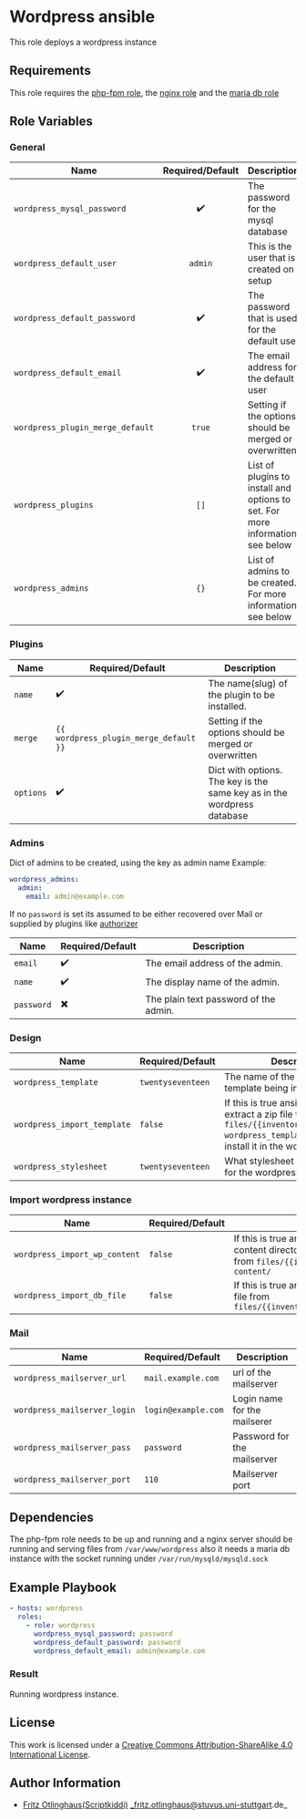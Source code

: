 # Wordpress ansible

This role deploys a wordpress instance 


## Requirements

This role requires the [php-fpm role](https://github.com/stuvusIT/php-fpm), the [nginx role](https://github.com/stuvusIT/nginx) and the [maria db role](https://github.com/stuvusIT/mariadb)


## Role Variables

### General

| Name                             | Required/Default   | Description                                                                   |
|----------------------------------|:------------------:|-------------------------------------------------------------------------------|
| `wordpress_mysql_password`       | :heavy_check_mark: | The password for the mysql database                                           |
| `wordpress_default_user`         | `admin`            | This is the user that is created on setup                                     |
| `wordpress_default_password`     | :heavy_check_mark: | The password that is used for the default user                                |
| `wordpress_default_email`        | :heavy_check_mark: | The email address for the default user                                        |
| `wordpress_plugin_merge_default` | `true`             | Setting if the options should be merged or overwritten                        |
| `wordpress_plugins`              | `[]`               | List of plugins to install and options to set. For more information see below |
| `wordpress_admins`               | `{}`               | List of admins to be created. For more information see below                  |

### Plugins

| Name      | Required/Default                       | Description                                                             |
|-----------|----------------------------------------|-------------------------------------------------------------------------|
| `name`    | :heavy_check_mark:                     | The name(slug) of the plugin to be installed.                           |
| `merge`   | `{{ wordpress_plugin_merge_default }}` | Setting if the options should be merged or overwritten                  |
| `options` | :heavy_check_mark:                     | Dict with options. The key is the same key as in the wordpress database |

### Admins

Dict of admins to be created, using the key as admin name
Example:
```yaml
wordpress_admins:
  admin:
    email: admin@example.com
```
If no `password` is set its assumed to be either recovered over Mail or supplied by plugins like [authorizer](https://github.com/uhm-coe/authorizer)

| Name       | Required/Default         | Description                           |
|------------|--------------------------|---------------------------------------|
| `email`    | :heavy_check_mark:       | The email address of the admin.       |
| `name`     | :heavy_check_mark:       | The display name of the admin.        |
| `password` | :heavy_multiplication_x: | The plain text password of the admin. |

### Design

| Name                        | Required/Default  | Description                                                                                                                                                        |
|-----------------------------|-------------------|--------------------------------------------------------------------------------------------------------------------------------------------------------------------|
| `wordpress_template`        | `twentyseventeen` | The name of the wordpress template being in use                                                                                                                    |
| `wordpress_import_template` | `false`           | If this is true ansible will try to extract a zip file from   `files/{{inventory_hostname}}/{{ wordpress_template }}.zip ` and install it in the wordpress instace |
| `wordpress_stylesheet`      | `twentyseventeen` | What stylesheet should be used for the wordpress instance                                                                                                          |

### Import wordpress instance

| Name                          | Required/Default | Description                                                                                                                                 |
|-------------------------------|------------------|---------------------------------------------------------------------------------------------------------------------------------------------|
| `wordpress_import_wp_content` | `false`          | If this is true ansible will try to copy the wp-content directory over to the remote host from   `files/{{inventory_hostname}}/wp-content/` |
| `wordpress_import_db_file`    | `false`          | If this is true ansible will try to import an sql file from `files/{{inventory_hostname}}/wordpress.sql`                                    |

### Mail

| Name                         | Required/Default    | Description                  |
|------------------------------|:--------------------|------------------------------|
| `wordpress_mailserver_url`   | `mail.example.com`  | url of the mailserver        |
| `wordpress_mailserver_login` | `login@example.com` | Login name for the mailserer |
| `wordpress_mailserver_pass`  | `password`          | Password for the mailserver  |
| `wordpress_mailserver_port`  | `110`               | Mailserver port              |

## Dependencies

The php-fpm role needs to be up and running and a nginx server should be running and serving files from  `/var/www/wordpress` also it needs a maria db instance with the socket running under  `/var/run/mysqld/mysqld.sock`


## Example Playbook

```yml
- hosts: wordpress
  roles:
    - role: wordpress
      wordpress_mysql_password: password
      wordpress_default_password: password
      wordpress_default_email: admin@example.com
```

### Result

Running wordpress instance.

## License

This work is licensed under a [Creative Commons Attribution-ShareAlike 4.0 International License](http://creativecommons.org/licenses/by-sa/4.0/).


## Author Information

 * [Fritz Otlinghaus(Scriptkiddi)](https://github.com/Scriptkiddi) _fritz.otlinghaus@stuvus.uni-stuttgart.de_
